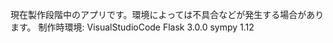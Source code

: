 現在製作段階中のアプリです。環境によっては不具合などが発生する場合があります。
制作時環境:
VisualStudioCode
Flask            3.0.0
sympy            1.12
